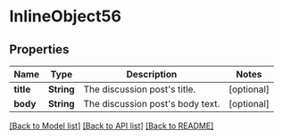 # InlineObject56

## Properties
Name | Type | Description | Notes
------------ | ------------- | ------------- | -------------
**title** | **String** | The discussion post&#39;s title. | [optional] 
**body** | **String** | The discussion post&#39;s body text. | [optional] 

[[Back to Model list]](../README.md#documentation-for-models) [[Back to API list]](../README.md#documentation-for-api-endpoints) [[Back to README]](../README.md)


